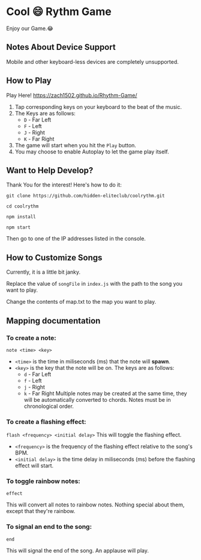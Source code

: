 # Cool 😄 Rythm Game
Enjoy our Game.😂

## Notes About Device Support
Mobile and other keyboard-less devices are completely unsupported.

## How to Play
Play Here! https://zach1502.github.io/Rhythm-Game/

1. Tap corresponding keys on your keyboard to the beat of the music.
2. The Keys are as follows:
    * `D` - Far Left
    * `F` - Left
    * `J` - Right
    * `K` - Far Right
3. The game will start when you hit the `Play` button.
4. You may choose to enable Autoplay to let the game play itself.

## Want to Help Develop?
Thank You for the interest! Here's how to do it:

`git clone https://github.com/hidden-eliteclub/coolrythm.git`

`cd coolrythm`

`npm install`

`npm start`

Then go to one of the IP addresses listed in the console.

## How to Customize Songs
Currently, it is a little bit janky.

Replace the value of `songFile` in `index.js` with the path to the song you want to play.

Change the contents of map.txt to the map you want to play.

## Mapping documentation

### To create a note:

`note <time> <key>`
* `<time>` is the time in miliseconds (ms) that the note will **spawn**.
* `<key>` is the key that the note will be on. The keys are as follows:
    * `d` - Far Left
    * `f` - Left
    * `j` - Right
    * `k` - Far Right
Multiple notes may be created at the same time, they will be automatically converted to chords.
Notes must be in chronological order.

### To create a flashing effect:

`flash <frequency> <initial delay>`
This will toggle the flashing effect.
* `<frequency>` is the frequency of the flashing effect relative to the song's BPM.
* `<initial delay>` is the time delay in miliseconds (ms) before the flashing effect will start.

### To toggle rainbow notes:

`effect`

This will convert all notes to rainbow notes.
Nothing special about them, except that they're rainbow.

### To signal an end to the song:

`end`

This will signal the end of the song.
An applause will play.

